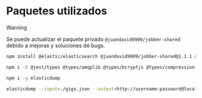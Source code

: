 # Paquetes utilizados

> [!WARNING]
> Se puede actualizar el paquete privado `@juandavid9909/jobber-shared` debido a mejoras y soluciones de bugs.

```bash
npm install @elastic/elasticsearch @juandavid9909/jobber-shared@1.1.1 amqplib bcryptjs compression cors dotenv express express-async-errors helmet hpp http-status-codes joi jsonwebtoken typescript typescript-transform-paths winston pino-pretty sequelize mysql2 uuid cloudinary @faker-js/faker unique-username-generator

npm i -D @jest/types @types/amqplib @types/bcryptjs @types/compression @types/cors @types/express @types/hpp @types/jest @types/jsonwebtoken @types/lodash @typescript-eslint/eslint-plugin @typescript-eslint/parser eslint eslint-config-prettier eslint-plugin-import jest prettier ts-jest ts-node ts-alias tsconfig-paths @types/uuid

npm i -g elasticdump

elasticdump --input=./gigs.json --output=http://username:password@localhost:9200/gigs --type=data
```
